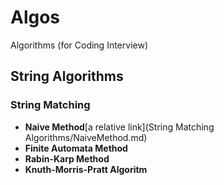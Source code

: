 # Algos

Algorithms (for Coding Interview)

## String Algorithms

### String Matching

- **Naive Method**[a relative link](String Matching Algorithms/NaiveMethod.md)
- **Finite Automata Method**
- **Rabin-Karp Method**
- **Knuth-Morris-Pratt Algoritm**
